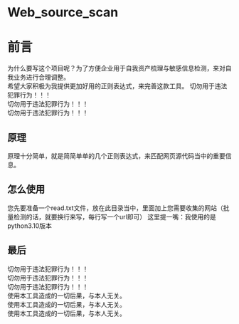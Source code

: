 # Web_source_scan
# 前言

为什么要写这个项目呢？为了方便企业用于自我资产梳理与敏感信息检测，来对自我业务进行合理调整。<br>希望大家积极为我提供更加好用的正则表达式，来完善这款工具。
切勿用于违法犯罪行为！！！<br>
切勿用于违法犯罪行为！！！<br>
切勿用于违法犯罪行为！！！<br>
## 原理

原理十分简单，就是简简单单的几个正则表达式，来匹配网页源代码当中的重要信息。

## 怎么使用
您先要准备一个read.txt文件，放在此目录当中，里面加上您需要收集的网站（批量检测的话，就要换行来写，每行写一个url即可）
这里提一嘴：我使用的是python3.10版本


## 最后
切勿用于违法犯罪行为！！！<br>
切勿用于违法犯罪行为！！！<br>
切勿用于违法犯罪行为！！！<br>
使用本工具造成的一切后果，与本人无关。<br>
使用本工具造成的一切后果，与本人无关。<br>
使用本工具造成的一切后果，与本人无关。<br>
